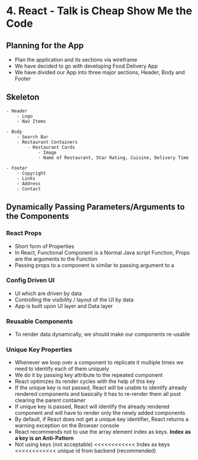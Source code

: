 # 4. React - Talk is Cheap Show Me the Code

## Planning for the App

- Plan the application and its sections via wireframe
- We have decided to go with developing Food Delivery App
- We have divided our App into three major sections, Header, Body and Footer

## Skeleton

```
- Header
    - Logo
    - Nav Items

- Body
    - Search Bar
    - Restaurant Containers
        - Restaurant Cards
            - Image
            - Name of Restaurant, Star Rating, Cuisine, Delivery Time

- Footer
    - Copyright
    - Links
    - Address
    - Contact
```

## Dynamically Passing Parameters/Arguments to the Components

### React Props

- Short form of Properties
- In React, Functional Component is a Normal Java script Function, Props are the arguments to the Function
- Passing props to a component is similar to passing argument to a 


### Config Driven UI

- UI which are driven by data
- Controlling the visibility / layout of the UI by data
- App is built upon UI layer and Data layer

### Reusable Components

- To render data dynamically, we should make our components re-usable


### Unique Key Properties

- Whenever we loop over a component to replicate it multiple times we need to identify each of them uniquely
- We do it by passing key attribute to the repeated component
- React optimizes its render cycles with the help of this key
- If the unique key is not passed, React will be unable to identify already rendered components and basically it has to re-render them all post clearing the parent container
- If unique key is passed, React will identify the already rendered component and will
have to render only the newly added components
- By default, if React does not get a unique key identifier, React returns a warning exception on the Browser console
- React recommends not to use the array element index as keys. **Index as a key is an Anti-Pattern**
- Not using keys (not acceptable) <<<<<<<<<<<< Index as keys <<<<<<<<<<<< unique id from backend (recommended)
